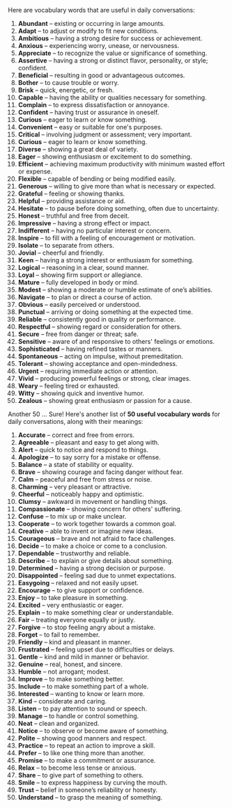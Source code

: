 Here are vocabulary words that are useful in daily conversations:

1. **Abundant** – existing or occurring in large amounts.
2. **Adapt** – to adjust or modify to fit new conditions.
3. **Ambitious** – having a strong desire for success or achievement.
4. **Anxious** – experiencing worry, unease, or nervousness.
5. **Appreciate** – to recognize the value or significance of something.
6. **Assertive** – having a strong or distinct flavor, personality, or style; confident.
7. **Beneficial** – resulting in good or advantageous outcomes.
8. **Bother** – to cause trouble or worry.
9. **Brisk** – quick, energetic, or fresh.
10. **Capable** – having the ability or qualities necessary for something.
11. **Complain** – to express dissatisfaction or annoyance.
12. **Confident** – having trust or assurance in oneself.
13. **Curious** – eager to learn or know something.
14. **Convenient** – easy or suitable for one's purposes.
15. **Critical** – involving judgment or assessment; very important.
16. **Curious** – eager to learn or know something.
17. **Diverse** – showing a great deal of variety.
18. **Eager** – showing enthusiasm or excitement to do something.
19. **Efficient** – achieving maximum productivity with minimum wasted effort or expense.
20. **Flexible** – capable of bending or being modified easily.
21. **Generous** – willing to give more than what is necessary or expected.
22. **Grateful** – feeling or showing thanks.
23. **Helpful** – providing assistance or aid.
24. **Hesitate** – to pause before doing something, often due to uncertainty.
25. **Honest** – truthful and free from deceit.
26. **Impressive** – having a strong effect or impact.
27. **Indifferent** – having no particular interest or concern.
28. **Inspire** – to fill with a feeling of encouragement or motivation.
29. **Isolate** – to separate from others.
30. **Jovial** – cheerful and friendly.
31. **Keen** – having a strong interest or enthusiasm for something.
32. **Logical** – reasoning in a clear, sound manner.
33. **Loyal** – showing firm support or allegiance.
34. **Mature** – fully developed in body or mind.
35. **Modest** – showing a moderate or humble estimate of one’s abilities.
36. **Navigate** – to plan or direct a course of action.
37. **Obvious** – easily perceived or understood.
38. **Punctual** – arriving or doing something at the expected time.
39. **Reliable** – consistently good in quality or performance.
40. **Respectful** – showing regard or consideration for others.
41. **Secure** – free from danger or threat; safe.
42. **Sensitive** – aware of and responsive to others' feelings or emotions.
43. **Sophisticated** – having refined tastes or manners.
44. **Spontaneous** – acting on impulse, without premeditation.
45. **Tolerant** – showing acceptance and open-mindedness.
46. **Urgent** – requiring immediate action or attention.
47. **Vivid** – producing powerful feelings or strong, clear images.
48. **Weary** – feeling tired or exhausted.
49. **Witty** – showing quick and inventive humor.
50. **Zealous** – showing great enthusiasm or passion for a cause.

Another 50 ...
Sure! Here's another list of **50 useful vocabulary words** for daily conversations, along with their meanings:

1. **Accurate** – correct and free from errors.
2. **Agreeable** – pleasant and easy to get along with.
3. **Alert** – quick to notice and respond to things.
4. **Apologize** – to say sorry for a mistake or offense.
5. **Balance** – a state of stability or equality.
6. **Brave** – showing courage and facing danger without fear.
7. **Calm** – peaceful and free from stress or noise.
8. **Charming** – very pleasant or attractive.
9. **Cheerful** – noticeably happy and optimistic.
10. **Clumsy** – awkward in movement or handling things.
11. **Compassionate** – showing concern for others' suffering.
12. **Confuse** – to mix up or make unclear.
13. **Cooperate** – to work together towards a common goal.
14. **Creative** – able to invent or imagine new ideas.
15. **Courageous** – brave and not afraid to face challenges.
16. **Decide** – to make a choice or come to a conclusion.
17. **Dependable** – trustworthy and reliable.
18. **Describe** – to explain or give details about something.
19. **Determined** – having a strong decision or purpose.
20. **Disappointed** – feeling sad due to unmet expectations.
21. **Easygoing** – relaxed and not easily upset.
22. **Encourage** – to give support or confidence.
23. **Enjoy** – to take pleasure in something.
24. **Excited** – very enthusiastic or eager.
25. **Explain** – to make something clear or understandable.
26. **Fair** – treating everyone equally or justly.
27. **Forgive** – to stop feeling angry about a mistake.
28. **Forget** – to fail to remember.
29. **Friendly** – kind and pleasant in manner.
30. **Frustrated** – feeling upset due to difficulties or delays.
31. **Gentle** – kind and mild in manner or behavior.
32. **Genuine** – real, honest, and sincere.
33. **Humble** – not arrogant; modest.
34. **Improve** – to make something better.
35. **Include** – to make something part of a whole.
36. **Interested** – wanting to know or learn more.
37. **Kind** – considerate and caring.
38. **Listen** – to pay attention to sound or speech.
39. **Manage** – to handle or control something.
40. **Neat** – clean and organized.
41. **Notice** – to observe or become aware of something.
42. **Polite** – showing good manners and respect.
43. **Practice** – to repeat an action to improve a skill.
44. **Prefer** – to like one thing more than another.
45. **Promise** – to make a commitment or assurance.
46. **Relax** – to become less tense or anxious.
47. **Share** – to give part of something to others.
48. **Smile** – to express happiness by curving the mouth.
49. **Trust** – belief in someone’s reliability or honesty.
50. **Understand** – to grasp the meaning of something.

